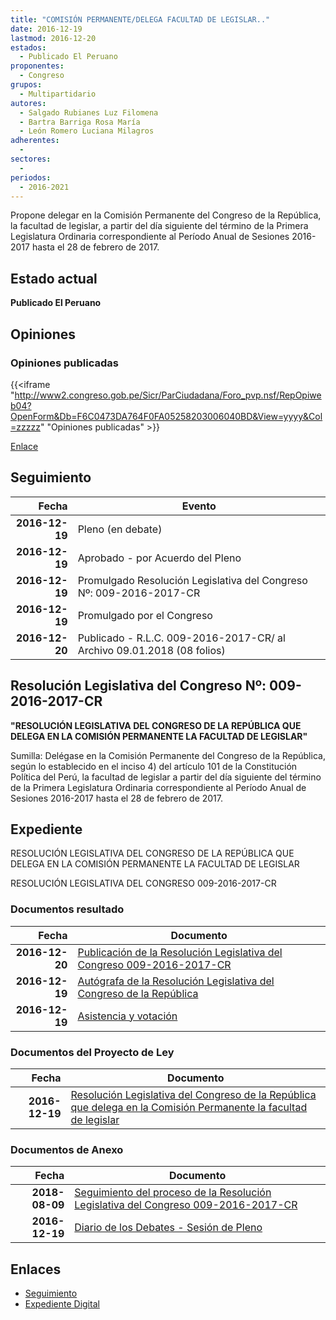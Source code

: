 ```yaml
---
title: "COMISIÓN PERMANENTE/DELEGA FACULTAD DE LEGISLAR.."
date: 2016-12-19
lastmod: 2016-12-20
estados: 
  - Publicado El Peruano
proponentes: 
  - Congreso
grupos: 
  - Multipartidario
autores: 
  - Salgado Rubianes Luz Filomena
  - Bartra Barriga Rosa María
  - León Romero Luciana Milagros
adherentes: 
  - 
sectores: 
  - 
periodos: 
  - 2016-2021
---
```


Propone delegar en la Comisión Permanente del Congreso de la República, la facultad de legislar, a partir del día siguiente del término de la Primera Legislatura Ordinaria correspondiente al Período Anual de Sesiones 2016-2017 hasta el 28 de febrero de 2017.


## Estado actual

**Publicado El Peruano**

## Opiniones

### Opiniones publicadas

{{<iframe "http://www2.congreso.gob.pe/Sicr/ParCiudadana/Foro_pvp.nsf/RepOpiweb04?OpenForm&Db=F6C0473DA764F0FA05258203006040BD&View=yyyy&Col=zzzzz" "Opiniones publicadas" >}}

[Enlace](http://www2.congreso.gob.pe/Sicr/ParCiudadana/Foro_pvp.nsf/RepOpiweb04?OpenForm&Db=F6C0473DA764F0FA05258203006040BD&View=yyyy&Col=zzzzz)

## Seguimiento

| Fecha | Evento |
|------:|--------|
| **2016-12-19** | Pleno (en debate)|
| **2016-12-19** | Aprobado - por Acuerdo del Pleno|
| **2016-12-19** | Promulgado Resolución Legislativa del Congreso Nº: 009-2016-2017-CR|
| **2016-12-19** | Promulgado por el Congreso|
| **2016-12-20** | Publicado - R.L.C. 009-2016-2017-CR/ al Archivo 09.01.2018 (08 folios)|

## Resolución Legislativa del Congreso Nº: 009-2016-2017-CR

**"RESOLUCIÓN LEGISLATIVA DEL CONGRESO DE LA REPÚBLICA QUE DELEGA EN LA COMISIÓN PERMANENTE LA FACULTAD DE LEGISLAR"**

Sumilla: Delégase en la Comisión Permanente del Congreso de la República, según lo establecido en el inciso 4) del artículo 101 de la Constitución Política del Perú, la facultad de legislar a partir del día siguiente del término de la Primera Legislatura Ordinaria correspondiente al Período Anual de Sesiones 2016-2017 hasta el 28 de febrero de 2017.


## Expediente

RESOLUCIÓN LEGISLATIVA DEL CONGRESO DE LA REPÚBLICA QUE DELEGA EN LA COMISIÓN PERMANENTE LA FACULTAD DE LEGISLAR

RESOLUCIÓN LEGISLATIVA DEL CONGRESO 009-2016-2017-CR


### Documentos resultado

| Fecha | Documento |
|------:|--------|
| **2016-12-20** | [Publicación de la Resolución Legislativa del Congreso 009-2016-2017-CR](http://www.leyes.congreso.gob.pe/Documentos/2016_2021/Resolucion_Legislativa_del_Congreso/RLG-009-2016-2017-CR.pdf) |
| **2016-12-19** | [Autógrafa de la Resolución Legislativa del Congreso de la República](http://www.leyes.congreso.gob.pe/Documentos/2016_2021/Autografas/Resolucion_Legislativa_del_Congreso/AU0081020161219.pdf) |
| **2016-12-19** | [Asistencia y votación](http://www.leyes.congreso.gob.pe/Documentos/2016_2021/Asistencia_y_Votacion/Proyectos_de_Ley/AV0081020161219.pdf) |

### Documentos del Proyecto de Ley

| Fecha | Documento |
|------:|--------|
| **2016-12-19** | [Resolución Legislativa del Congreso de la República que delega en la Comisión Permanente la facultad de legislar](http://www.leyes.congreso.gob.pe/Documentos/2016_2021/Proyectos_de_Ley_y_de_Resoluciones_Legislativas/PL0081020161219..pdf) |

### Documentos de Anexo

| Fecha | Documento |
|------:|--------|
| **2018-08-09** | [Seguimiento del proceso de la Resolución Legislativa del Congreso 009-2016-2017-CR](http://www.leyes.congreso.gob.pe/Documentos/2016_2021/Seguimiento_de_Proyectos_de_Ley/00810PL20180809.pdf) |
| **2016-12-19** | [Diario de los Debates - Sesión de Pleno](http://www2.congreso.gob.pe/Sicr/DiarioDebates/Publicad.nsf/SesionesPleno/05256D6E0073DFE90525808F00072361/$FILE/PLO-2016-24.pdf) |

## Enlaces 

- [Seguimiento](http://www2.congreso.gob.pe/Sicr/TraDocEstProc/CLProLey2016.nsf/f7fff46988ca05b1052578e100829cc7/e8961a70f86da7c00525808e0056835d?OpenDocument)
- [Expediente Digital](http://www2.congreso.gob.pehttp://www2.congreso.gob.pe/Sicr/TraDocEstProc/CLProLey2016.nsf/f7fff46988ca05b1052578e100829cc7/e8961a70f86da7c00525808e0056835d?OpenDocument&Click=05257FB7005EB655.eb71d0cf91d8294e05256cdf006b5706/$Body/0.1C6C)
